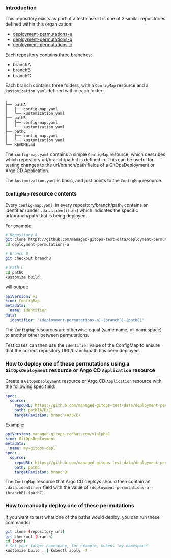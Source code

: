 ### Introduction

This repository exists as part of a test case. It is one of 3 similar repositories defined within this organization:
- [deployment-permutations-a](https://github.com/managed-gitops-test-data/deployment-permutations-a)
- [deployment-permutations-b](https://github.com/managed-gitops-test-data/deployment-permutations-b)
- [deployment-permutations-c](https://github.com/managed-gitops-test-data/deployment-permutations-c)

Each repository contains three branches:
- branchA
- branchB
- branchC

Each branch contains three folders, with a `ConfigMap` resource and a `kustomization.yaml` defined within each folder:
```
.
├── pathA
│   ├── config-map.yaml
│   └── kustomization.yaml
├── pathB
│   ├── config-map.yaml
│   └── kustomization.yaml
├── pathC
│   ├── config-map.yaml
│   └── kustomization.yaml
└── README.md
```
The `config-map.yaml` contains a simple `ConfigMap` resource, which describes which repository url/branch/path it is defined in. This can be useful for testing changes to the url/branch/path fields of a GitOpsDeployment or Argo CD Application.

The `kustomization.yaml` is basic, and just points to the `ConfigMap` resource.

### `ConfigMap` resource contents

Every `config-map.yaml`, in every repository/branch/path, contains an identifier (under `.data.identifier`) which indicates the specific url/branch/path that is being deployed.

For example:
```bash
# Repository A
git clone https://github.com/managed-gitops-test-data/deployment-permutations-a
cd deployment-permutations-a

# Branch B
git checkout branchB

# Path C
cd pathC
kustomize build .
```

will output:
```yaml
apiVersion: v1
kind: ConfigMap
metadata:
  name: identifier
data:
  identifier: "(deployment-permutations-a)-(branchB)-(pathC)"
```

The `ConfigMap` resources are otherwise equal (same name, nil namespace) to another other between permutations.

Test cases can then use the `identifier` value of the ConfigMap to ensure that the correct repository URL/branch/path has been deployed.

### How to deploy one of these permutations using a `GitOpsDeployment` resource or Argo CD `Application` resource

Create a `GitOpsDeployment` resource or Argo CD `Application` resource with the following spec field:
```yaml
spec:
  source:
    repoURL: https://github.com/managed-gitops-test-data/deployment-permutations-(a/b/c)
    path: path(A/B/C)
    targetRevision: branch(A/B/C)
```

Example:
```yaml
apiVersion: managed-gitops.redhat.com/v1alpha1
kind: GitOpsDeployment
metadata:
  name: my-gitops-depl
spec:
  source:
    repoURL: https://github.com/managed-gitops-test-data/deployment-permutations-a
    path: pathC
    targetRevision: branchB
```

The `ConfigMap` resource that Argo CD deploys should then contain an `.data.identifier` field with the value of `(deployment-permutations-a)-(branchB)-(pathC)`.

### How to manually deploy one of these permutations

If you want to test what one of the paths would deploy, you can run these commands:
```bash
git clone (repository url)
git checkout (branch)
cd (path)
# Set your target namespace, for example, kubens "my-namespace"
kustomize build . | kubectl apply -f -
```
